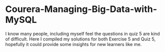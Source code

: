 # Courera-Managing-Big-Data-with-MySQL

I know many people, including myself feel the questions in quiz 5 are kind of difficult. 
Here I compiled my solutions for both Exercise 5 and Quiz 5, hopefully it could provide some insights for new learners like me. 
